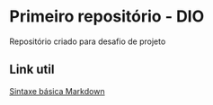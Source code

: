 # Primeiro repositório - DIO
Repositório criado para desafio de projeto

## Link util 
[Sintaxe básica Markdown](https://markdown.net.br/sintaxe-basica/)
